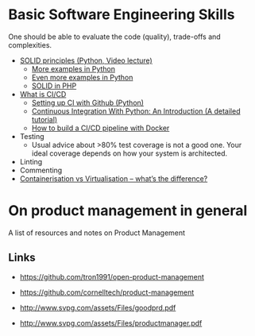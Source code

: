 # Basic Software Engineering Skills

One should be able to evaluate the code (quality), trade-offs and complexities.

* [SOLID principles (Python, Video lecture)](https://www.youtube.com/watch?v=3BIRXTtFHoo)
    - [More examples in Python](https://github.com/dboyliao/SOLID)
    - [Even more examples in Python](https://github.com/heykarimoff/solid.python)
    - [SOLID in PHP](https://hackernoon.com/solid-principles-simple-and-easy-explanation-f57d86c47a7f)
* [What is CI/CD](https://semaphoreci.com/blog/cicd-pipeline)
    - [Setting up CI with Github (Python)](https://circleci.com/blog/setting-up-continuous-integration-with-github/)
    - [Continuous Integration With Python: An Introduction (A detailed tutorial)](https://realpython.com/python-continuous-integration/)
    - [How to build a CI/CD pipeline with Docker](https://circleci.com/blog/build-cicd-piplines-using-docker/)
* Testing
    - Usual advice about >80% test coverage is not a good one. Your ideal coverage depends on how your system is architected.
* Linting
* Commenting
* [Containerisation vs Virtualisation – what’s the difference?](http://www.serverspace.co.uk/blog/containerisation-vs-virtualisation-whats-the-difference)


# On product management in general

A list of resources and notes on Product Management

## Links

* https://github.com/tron1991/open-product-management
* https://github.com/cornelltech/product-management

* http://www.svpg.com/assets/Files/goodprd.pdf
* http://www.svpg.com/assets/Files/productmanager.pdf
